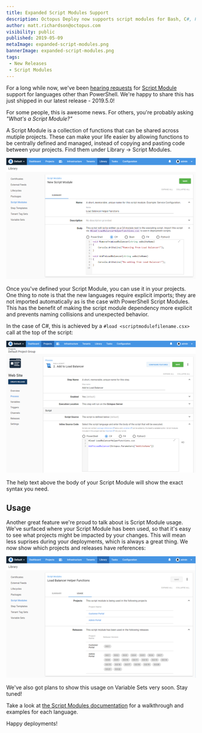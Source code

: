 ```yaml
---
title: Expanded Script Modules Support
description: Octopus Deploy now supports script modules for Bash, C#, F# and Python!
author: matt.richardson@octopus.com
visibility: public
published: 2019-05-09
metaImage: expanded-script-modules.png
bannerImage: expanded-script-modules.png
tags:
 - New Releases
 - Script Modules
---
```


For a long while now, we've been [hearing requests](https://octopusdeploy.uservoice.com/forums/170787-general/suggestions/9653631-c-script-in-script-modules) for [Script Module](https://octopus.com/docs/deployment-examples/custom-scripts/script-modules) support for languages other than PowerShell. We're happy to share this has just shipped in our latest release - 2019.5.0!

For some people, this is awesome news.  For others, you're probably asking _"What's a Script Module?"_

A Script Module is a collection of functions that can be shared across mutiple projects. These can make your life easier by allowing functions to be centrally defined and managed, instead of copying and pasting code between your projects. Find them under Library -> Script Modules. 

![New C# Script Module](new-script-module.png "width=500")

Once you've defined your Script Module, you can use it in your projects. One thing to note is that the new languages require explicit imports; they are not imported automatically as is the case with PowerShell Script Modules.  This has the benefit of making the script module dependency more explicit and prevents naming collisions and unexpected behavior.

In the case of C#, this is achieved by a `#load <scriptmodulefilename.csx>` call at the top of the script:

![New C# Script Module](call-script-module-function.png "width=500")

The help text above the body of your Script Module will show the exact syntax you need.

## Usage

Another great feature we're proud to talk about is Script Module usage. We've surfaced where your Script Module has been used, so that it's easy to see what projects might be impacted by your changes. This will mean less suprises during your deployments, which is always a great thing. We now show which projects and releases have references:

![Script Module Usages](script-module-usage.png "width=500")

We've also got plans to show this usage on Variable Sets very soon. Stay tuned!

Take a look at [the Script Modules documentation](https://octopus.com/docs/deployment-examples/custom-scripts/script-modules) for a walkthrough and examples for each language.

Happy deployments!
